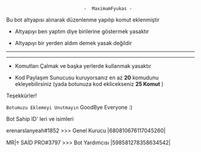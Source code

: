                                  -  MaximumFyukas -
                         

Bu bot altyapısı alınarak düzenlenme yapılıp komut eklenmiştir

 


+ Altyapıyı ben yaptım diye birilerine göstermek yasaktır
* Altyapıyı bir yerden aldım demek yasak değildir
--------------------------------------------------------------
--------------------------------------------------------------
+ Komutları Çalmak ve başka yerlerde kullanmak yasaktır
* Kod Paylaşım Sunucusu kuruyorsanız en az **20** komudunu ekleyebilirsiniz (yada botunuza kod eklicekseniz **25 Komut** )


Teşekkürler!


`Botumuzu Eklemeyi Unutmayın`   GoodBye Everyone :)



Bot Sahip ID' leri ve isimleri

erenarslanyeah#1852 >>> Genel Kurucu      |680810676117045260|
  
  
  MR|ꏪ SAİD PRO#3797  >>> Bot Yardımcısı                     |598581278358634542|